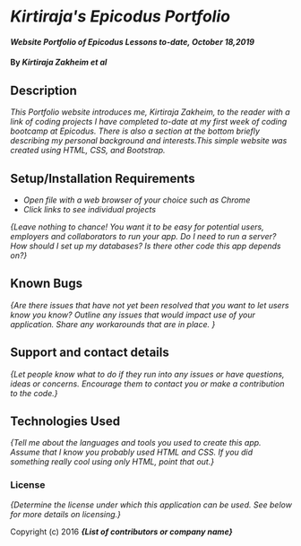 # _Kirtiraja's Epicodus Portfolio_

#### _Website Portfolio of Epicodus Lessons to-date, October 18,2019_

#### By _**Kirtiraja Zakheim et al**_

## Description

_This Portfolio website introduces me, Kirtiraja Zakheim, to the reader with a link of coding projects I have completed to-date at my first week of coding bootcamp at Epicodus. There is also a section at the bottom briefly describing my personal background and interests.This simple website was created using HTML, CSS, and Bootstrap._

## Setup/Installation Requirements

* _Open file with a web browser of your choice such as Chrome_
* _Click links to see individual projects_

_{Leave nothing to chance! You want it to be easy for potential users, employers and collaborators to run your app. Do I need to run a server? How should I set up my databases? Is there other code this app depends on?}_

## Known Bugs

_{Are there issues that have not yet been resolved that you want to let users know you know?  Outline any issues that would impact use of your application.  Share any workarounds that are in place. }_

## Support and contact details

_{Let people know what to do if they run into any issues or have questions, ideas or concerns.  Encourage them to contact you or make a contribution to the code.}_

## Technologies Used

_{Tell me about the languages and tools you used to create this app. Assume that I know you probably used HTML and CSS. If you did something really cool using only HTML, point that out.}_

### License

*{Determine the license under which this application can be used.  See below for more details on licensing.}*

Copyright (c) 2016 **_{List of contributors or company name}_**
